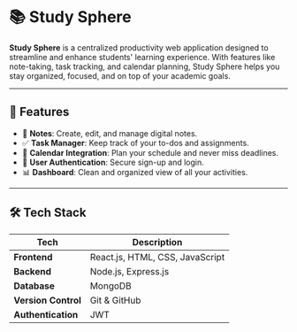 # 📚 Study Sphere

**Study Sphere** is a centralized productivity web application designed to streamline and enhance students' learning experience. With features like note-taking, task tracking, and calendar planning, Study Sphere helps you stay organized, focused, and on top of your academic goals.

---

## 🚀 Features

- 📝 **Notes**: Create, edit, and manage digital notes.
- ✅ **Task Manager**: Keep track of your to-dos and assignments.
- 📅 **Calendar Integration**: Plan your schedule and never miss deadlines.
- 🔐 **User Authentication**: Secure sign-up and login.
- 📊 **Dashboard**: Clean and organized view of all your activities.

---

## 🛠️ Tech Stack

| Tech             | Description                    |
|------------------|--------------------------------|
| **Frontend**     | React.js, HTML, CSS, JavaScript |
| **Backend**      | Node.js, Express.js             |
| **Database**     | MongoDB                         |
| **Version Control** | Git & GitHub                 |
| **Authentication** | JWT 
